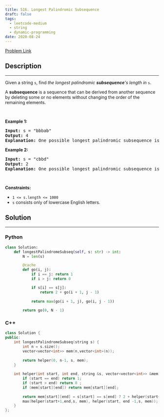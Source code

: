 ```yaml
---
title: 516. Longest Palindromic Subsequence
draft: false
tags: 
  - leetcode-medium
  - string
  - dynamic-programming
date: 2020-08-24
---
```


[Problem Link](https://leetcode.com/problems/longest-palindromic-subsequence/)

## Description

---
<p>Given a string <code>s</code>, find <em>the longest palindromic <strong>subsequence</strong>&#39;s length in</em> <code>s</code>.</p>

<p>A <strong>subsequence</strong> is a sequence that can be derived from another sequence by deleting some or no elements without changing the order of the remaining elements.</p>

<p>&nbsp;</p>
<p><strong class="example">Example 1:</strong></p>

<pre>
<strong>Input:</strong> s = &quot;bbbab&quot;
<strong>Output:</strong> 4
<strong>Explanation:</strong> One possible longest palindromic subsequence is &quot;bbbb&quot;.
</pre>

<p><strong class="example">Example 2:</strong></p>

<pre>
<strong>Input:</strong> s = &quot;cbbd&quot;
<strong>Output:</strong> 2
<strong>Explanation:</strong> One possible longest palindromic subsequence is &quot;bb&quot;.
</pre>

<p>&nbsp;</p>
<p><strong>Constraints:</strong></p>

<ul>
	<li><code>1 &lt;= s.length &lt;= 1000</code></li>
	<li><code>s</code> consists only of lowercase English letters.</li>
</ul>


## Solution

---
### Python
``` py title='longest-palindromic-subsequence'
class Solution:
    def longestPalindromeSubseq(self, s: str) -> int:
        N = len(s)

        @cache
        def go(i, j):
            if i == j: return 1
            if i > j: return 0

            if s[i] == s[j]:
                return 2 + go(i + 1, j - 1)
            
            return max(go(i + 1, j), go(i, j - 1))
        
        return go(0, N - 1)
```
### C++
``` cpp title='longest-palindromic-subsequence'
class Solution {
public:
    int longestPalindromeSubseq(string s) {
        int n = s.size();
        vector<vector<int>> mem(n,vector<int>(n));
        
        return helper(0, n-1, s, mem);
    }
    
    int helper(int start, int end, string &s, vector<vector<int>> &mem){
        if (start == end) return 1;
        if (start > end) return 0 ;
        if (mem[start][end]) return mem[start][end];
        
        return mem[start][end] = s[start] == s[end] ? 2 + helper(start+1, end-1, s, mem) : 
        max(helper(start+1,end,s, mem), helper(start, end -1,s, mem));
    }
};
```

